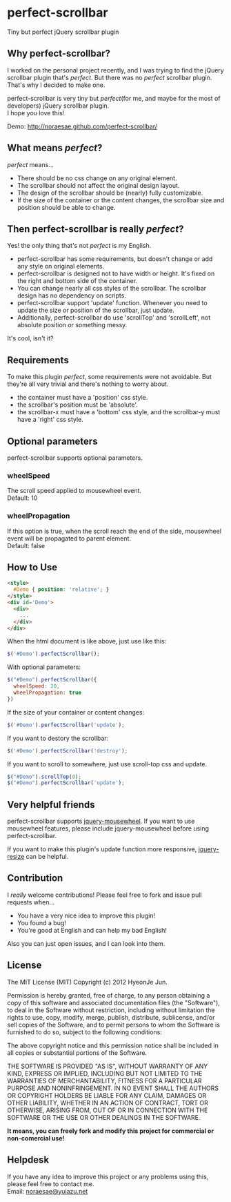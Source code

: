 perfect-scrollbar
=================

Tiny but perfect jQuery scrollbar plugin

Why perfect-scrollbar?
------------------

I worked on the personal project recently, and I was trying to find the jQuery scrollbar plugin that's *perfect*. But there was no *perfect* scrollbar plugin. That's why I decided to make one.

perfect-scrollbar is very tiny but *perfect*(for me, and maybe for the most of developers) jQuery scrollbar plugin.  
I hope you love this!

Demo: http://noraesae.github.com/perfect-scrollbar/

What means *perfect*?
---------------------

*perfect* means...

* There should be no css change on any original element.
* The scrollbar should not affect the original design layout.
* The design of the scrollbar should be (nearly) fully customizable.
* If the size of the container or the content changes, the scrollbar size and position should be able to change.

Then perfect-scrollbar is really *perfect*?
-------------------------------------------

Yes! the only thing that's not *perfect* is my English.

* perfect-scrollbar has some requirements, but doesn't change or add any style on original elements.
* perfect-scrollbar is designed not to have width or height. It's fixed on the right and bottom side of the container.
* You can change nearly all css styles of the scrollbar. The scrollbar design has no dependency on scripts.
* perfect-scrollbar support 'update' function. Whenever you need to update the size or position of the scrollbar, just update.
* Additionally, perfect-scrollbar do use 'scrollTop' and 'scrollLeft', not absolute position or something messy.

It's cool, isn't it?

Requirements
------------

To make this plugin *perfect*, some requirements were not avoidable. But they're all very trivial and there's nothing to worry about.

* the container must have a 'position' css style.
* the scrollbar's position must be 'absolute'.
* the scrollbar-x must have a 'bottom' css style, and the scrollbar-y must have a 'right' css style.
 
Optional parameters
-------------------

perfect-scrollbar supports optional parameters.

### wheelSpeed
The scroll speed applied to mousewheel event.  
Default: 10

### wheelPropagation
If this option is true, when the scroll reach the end of the side, mousewheel event will be propagated to parent element.  
Default: false


How to Use
----------

```html
<style>
  #Demo { position: 'relative'; }
</style>
<div id='Demo'>
  <div>
    ...
  </div>
</div>
```
When the html document is like above, just use like this:
```javascript
$('#Demo').perfectScrollbar();
```

With optional parameters:
```javascript
$("#Demo").perfectScrollbar({
  wheelSpeed: 20,
  wheelPropagation: true
})
```

If the size of your container or content changes:
```javascript
$('#Demo').perfectScrollbar('update');
```
If you want to destory the scrollbar:
```javascript
$('#Demo').perfectScrollbar('destroy');
```

If you want to scroll to somewhere, just use scroll-top css and update.
```javascript
$("#Demo").scrollTop(0);
$("#Demo").perfectScrollbar('update');
```

Very helpful friends
--------------------

perfect-scrollbar supports [jquery-mousewheel](https://github.com/brandonaaron/jquery-mousewheel). If you want to use mousewheel features, please include jquery-mousewheel before using perfect-scrollbar.

If you want to make this plugin's update function more responsive, [jquery-resize](https://github.com/cowboy/jquery-resize) can be helpful.

Contribution
------------

I *really* welcome contributions! Please feel free to fork and issue pull requests when...

* You have a very nice idea to improve this plugin!
* You found a bug!
* You're good at English and can help my bad English!

Also you can just open issues, and I can look into them.

License
-------

The MIT License (MIT) Copyright (c) 2012 HyeonJe Jun.

Permission is hereby granted, free of charge, to any person obtaining a copy of this software and associated documentation files (the "Software"), to deal in the Software without restriction, including without limitation the rights to use, copy, modify, merge, publish, distribute, sublicense, and/or sell copies of the Software, and to permit persons to whom the Software is furnished to do so, subject to the following conditions:

The above copyright notice and this permission notice shall be included in all copies or substantial portions of the Software.

THE SOFTWARE IS PROVIDED "AS IS", WITHOUT WARRANTY OF ANY KIND, EXPRESS OR IMPLIED, INCLUDING BUT NOT LIMITED TO THE WARRANTIES OF MERCHANTABILITY, FITNESS FOR A PARTICULAR PURPOSE AND NONINFRINGEMENT. IN NO EVENT SHALL THE AUTHORS OR COPYRIGHT HOLDERS BE LIABLE FOR ANY CLAIM, DAMAGES OR OTHER LIABILITY, WHETHER IN AN ACTION OF CONTRACT, TORT OR OTHERWISE, ARISING FROM, OUT OF OR IN CONNECTION WITH THE SOFTWARE OR THE USE OR OTHER DEALINGS IN THE SOFTWARE.

**It means, you can freely fork and modify this project for commercial or non-comercial use!**

Helpdesk
--------

If you have any idea to improve this project or any problems using this, please feel free to contact me.  
Email: noraesae@yuiazu.net
